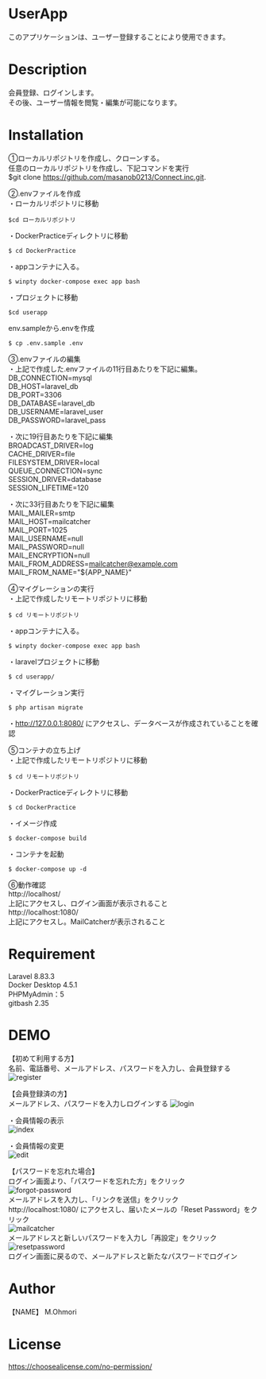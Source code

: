 # UserApp
このアプリケーションは、ユーザー登録することにより使用できます。

# Description
会員登録、ログインします。  
その後、ユーザー情報を閲覧・編集が可能になります。

# Installation
①ローカルリポジトリを作成し、クローンする。  
任意のローカルリポジトリを作成し、下記コマンドを実行  
$git clone https://github.com/masanob0213/Connect.inc.git.

②.envファイルを作成  
・ローカルリポジトリに移動  
```
$cd ローカルリポジトリ  
```
・DockerPracticeディレクトリに移動  
```
$ cd DockerPractice  
```
・appコンテナに入る。  
```
$ winpty docker-compose exec app bash  
```
・プロジェクトに移動  
```
$cd userapp  
```
env.sampleから.envを作成  
```
$ cp .env.sample .env
```
③.envファイルの編集  
・上記で作成した.envファイルの11行目あたりを下記に編集。  
DB_CONNECTION=mysql  
DB_HOST=laravel_db  
DB_PORT=3306  
DB_DATABASE=laravel_db  
DB_USERNAME=laravel_user  
DB_PASSWORD=laravel_pass  
  
・次に19行目あたりを下記に編集  
BROADCAST_DRIVER=log  
CACHE_DRIVER=file  
FILESYSTEM_DRIVER=local  
QUEUE_CONNECTION=sync  
SESSION_DRIVER=database  
SESSION_LIFETIME=120  
  
・次に33行目あたりを下記に編集  
MAIL_MAILER=smtp  
MAIL_HOST=mailcatcher  
MAIL_PORT=1025  
MAIL_USERNAME=null  
MAIL_PASSWORD=null  
MAIL_ENCRYPTION=null  
MAIL_FROM_ADDRESS=mailcatcher@example.com  
MAIL_FROM_NAME="${APP_NAME}"  

④マイグレーションの実行  
・上記で作成したリモートリポジトリに移動  
```
$ cd リモートリポジトリ  
```
・appコンテナに入る。  
```
$ winpty docker-compose exec app bash  
```
・laravelプロジェクトに移動  
```
$ cd userapp/  
```
・マイグレーション実行  
```
$ php artisan migrate  
```
・http://127.0.0.1:8080/
にアクセスし、データベースが作成されていることを確認  

⑤コンテナの立ち上げ  
・上記で作成したリモートリポジトリに移動  
```
$ cd リモートリポジトリ  
```
・DockerPracticeディレクトリに移動  
```
$ cd DockerPractice  
```
・イメージ作成  
```
$ docker-compose build  
```
・コンテナを起動  
```
$ docker-compose up -d  
```
⑥動作確認  
http://localhost/  
上記にアクセスし、ログイン画面が表示されること  
http://localhost:1080/  
上記にアクセスし。MailCatcherが表示されること

# Requirement
Laravel 8.83.3  
Docker Desktop 4.5.1  
PHPMyAdmin：5  
gitbash 2.35

# DEMO
【初めて利用する方】  
名前、電話番号、メールアドレス、パスワードを入力し、会員登録する  
![register](https://user-images.githubusercontent.com/90172942/156915134-343e86ed-4914-4ab3-ac7e-067f1f20af70.png)

【会員登録済の方】  
メールアドレス、パスワードを入力しログインする
![login](https://user-images.githubusercontent.com/90172942/156915193-db78d1f0-5bc5-44db-8681-49e8ee7c96e3.png)

・会員情報の表示  
![index](https://user-images.githubusercontent.com/90172942/156907822-ed002b9f-a9df-4bb4-9a8a-de609e1afb5a.png)

・会員情報の変更  
![edit](https://user-images.githubusercontent.com/90172942/156907796-3b8f89d9-9699-4dbc-863e-54fc47ae45a5.png)

【パスワードを忘れた場合】  
ログイン画面より、「パスワードを忘れた方」をクリック  
![forgot-password](https://user-images.githubusercontent.com/90172942/156916081-8dea8c10-ca7f-4e62-800f-9ff9320433b7.png)  
メールアドレスを入力し、「リンクを送信」をクリック  
http://localhost:1080/
にアクセスし、届いたメールの「Reset Password」をクリック  
![mailcatcher](https://user-images.githubusercontent.com/90172942/156916212-5da9d6e4-0b36-4241-a47f-523b2e809e71.png)  
メールアドレスと新しいパスワードを入力し「再設定」をクリック  
![resetpassword](https://user-images.githubusercontent.com/90172942/156916247-1b4296b0-7626-4d50-b727-684ceb770d08.png)  
ログイン画面に戻るので、メールアドレスと新たなパスワードでログイン
# Author

【NAME】 M.Ohmori  

# License  
https://choosealicense.com/no-permission/

